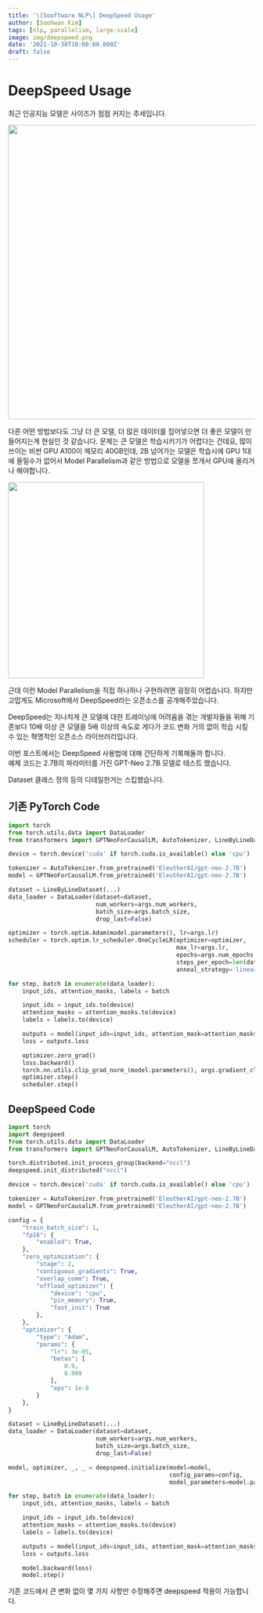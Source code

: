 ```yaml
---
title: '\[Sooftware NLP\] DeepSpeed Usage'
author: [Soohwan Kim]
tags: [nlp, parallelism, large-scale]
image: img/deepspeed.png
date: '2021-10-30T10:00:00.000Z'
draft: false
---
```


# DeepSpeed Usage  

최근 인공지능 모델은 사이즈가 점점 커지는 추세입니다.  
  
<img src="https://neurohive.io/wp-content/uploads/2020/02/rsz_ddad-scaled.png" width="600">  
  
다른 어떤 방법보다도 그냥 더 큰 모델, 더 많은 데이터를 집어넣으면 더 좋은 모델이 만들어지는게 현실인 것 같습니다. 
문제는 큰 모델은 학습시키기가 어렵다는 건데요, 많이 쓰이는 비싼 GPU A100이 메모리 40GB인데, 2B 넘어가는 모델은 
학습시에 GPU 1대에 올릴수가 없어서 Model Parallelism과 같은 방법으로 모델을 쪼개서 GPU에 올리거나 해야합니다.  
  
<img src="https://xiandong79.github.io/downloads/ddl1.png" width="400">  
  
근데 이런 Model Parallelism을 직접 하나하나 구현하려면 굉장히 어렵습니다. 
하지만 고맙게도 Microsoft에서 DeepSpeed라는 오픈소스를 공개해주었습니다.  
  
DeepSpeed는 지나치게 큰 모델에 대한 트레이닝에 어려움을 겪는 개발자들을 위해 기존보다 10배 이상 큰 모델을 5배 이상의 속도로 게다가 코드 변화 거의 없이 학습 시킬 수 있는 혁명적인 오픈소스 라이브러리입니다.  
  
이번 포스트에서는 DeepSpeed 사용법에 대해 간단하게 기록해둘까 합니다.  
예제 코드는 2.7B의 파라미터를 가진 GPT-Neo 2.7B 모델로 테스트 했습니다.  
  
Dataset 클래스 정의 등의 디테일한거는 스킵했습니다.
  
## 기존 PyTorch Code
  
```python
import torch
from torch.utils.data import DataLoader
from transformers import GPTNeoForCausalLM, AutoTokenizer, LineByLineDataset

device = torch.device('cuda' if torch.cuda.is_available() else 'cpu')

tokenizer = AutoTokenizer.from_pretrained('EleutherAI/gpt-neo-2.7B')
model = GPTNeoForCausalLM.from_pretrained('EleutherAI/gpt-neo-2.7B')

dataset = LineByLineDataset(...)
data_loader = DataLoader(dataset=dataset,
                         num_workers=args.num_workers,
                         batch_size=args.batch_size,
                         drop_last=False)

optimizer = torch.optim.Adam(model.parameters(), lr=args.lr)
scheduler = torch.optim.lr_scheduler.OneCycleLR(optimizer=optimizer,
                                                max_lr=args.lr,
                                                epochs=args.num_epochs,
                                                steps_per_epoch=len(data_loader),
                                                anneal_strategy='linear')

for step, batch in enumerate(data_loader):
    input_ids, attention_masks, labels = batch

    input_ids = input_ids.to(device)
    attention_masks = attention_masks.to(device)
    labels = labels.to(device)

    outputs = model(input_ids=input_ids, attention_mask=attention_masks, labels=labels)
    loss = outputs.loss

    optimizer.zero_grad()
    loss.backward()
    torch.nn.utils.clip_grad_norm_(model.parameters(), args.gradient_clip_val)
    optimizer.step()
    scheduler.step()
```

## DeepSpeed Code

```python
import torch
import deepspeed
from torch.utils.data import DataLoader
from transformers import GPTNeoForCausalLM, AutoTokenizer, LineByLineDataset

torch.distributed.init_process_group(backend="nccl")
deepspeed.init_distributed("nccl")

device = torch.device('cuda' if torch.cuda.is_available() else 'cpu')

tokenizer = AutoTokenizer.from_pretrained('EleutherAI/gpt-neo-2.7B')
model = GPTNeoForCausalLM.from_pretrained('EleutherAI/gpt-neo-2.7B')

config = {
    "train_batch_size": 1,
    "fp16": {
        "enabled": True,
    },
    "zero_optimization": {
        "stage": 2,
        "contiguous_gradients": True,
        "overlap_comm": True,
        "offload_optimizer": {
            "device": "cpu",
            "pin_memory": True,
            "fast_init": True
        },
    },
    "optimizer": {
        "type": "Adam",
        "params": {
            "lr": 3e-05,
            "betas": [
                0.9,
                0.999
            ],
            "eps": 1e-8
        }
    },
}

dataset = LineByLineDataset(...)
data_loader = DataLoader(dataset=dataset,
                         num_workers=args.num_workers,
                         batch_size=args.batch_size,
                         drop_last=False)

model, optimizer, _, _ = deepspeed.initialize(model=model,
                                              config_params=config,
                                              model_parameters=model.parameters())

for step, batch in enumerate(data_loader):
    input_ids, attention_masks, labels = batch

    input_ids = input_ids.to(device)
    attention_masks = attention_masks.to(device)
    labels = labels.to(device)

    outputs = model(input_ids=input_ids, attention_mask=attention_masks, labels=labels)
    loss = outputs.loss

    model.backward(loss)
    model.step()
```
  
기존 코드에서 큰 변화 없이 몇 가지 사항만 수정해주면 deepspeed 적용이 가능합니다.